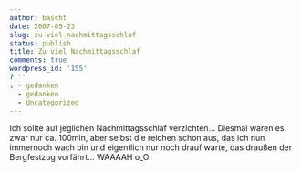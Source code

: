 ```yaml
---
author: bascht
date: 2007-05-23
slug: zu-viel-nachmittagsschlaf
status: publish
title: Zu viel Nachmittagsschlaf
comments: true
wordpress_id: '155'
? ''
: - gedanken
  - gedanken
  - Uncategorized
---
```


Ich sollte auf jeglichen Nachmittagsschlaf verzichten... Diesmal
waren es zwar nur ca. 100min, aber selbst die reichen schon aus,
das ich nun immernoch wach bin und eigentlich nur noch drauf warte,
das draußen der Bergfestzug vorfährt... WAAAAH o\_O


